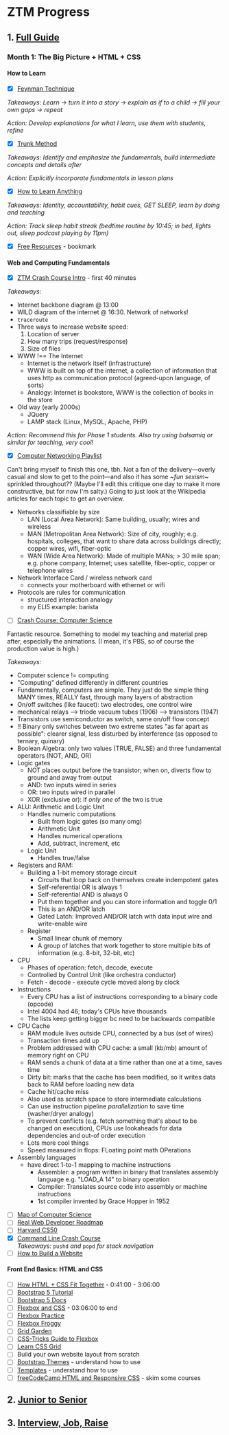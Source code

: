 # ZTM Progress

## 1. [Full Guide](https://archive.ph/Gwofg)

### Month 1: The Big Picture + HTML + CSS

#### How to Learn

- [x] [Feynman Technique](https://archive.ph/AOdpk)  

*Takeaways: Learn -> turn it into a story -> explain as if to  a child -> fill your own gaps -> repeat*  

*Action: Develop explanations for what I learn, use them with students, refine* 

- [x] [Trunk Method](https://archive.ph/3jYJ3)

*Takeaways: Identify and emphasize the fundamentals, build intermediate concepts and details after*  

*Action: Explicitly incorporate fundamentals in lesson plans*  

- [x] [How to Learn Anything](https://archive.ph/wip/KmxKA)

*Takeaways: Identity, accountability, habit cues, GET SLEEP, learn by doing and teaching*  

*Action: Track sleep habit streak (bedtime routine by 10:45; in bed, lights out, sleep podcast playing by 11pm)*  

- [x] [Free Resources](https://zerotomastery.io/resources/) - bookmark

#### Web and Computing Fundamentals

- [x] [ZTM Crash Course Intro](https://www.youtube.com/watch?v=0kS3M8a6kP8&list=RDCMUCt7T2EvYBqvlxNU3fbE4Y7g&index=1) - first 40 minutes

*Takeaways:*
- Internet backbone diagram @ 13:00
- WILD diagram of the internet @ 16:30. Network of networks!
- ```traceroute```
- Three ways to increase website speed:
   1. Location of server
   2. How many trips (request/response)
   3. Size of files
- WWW !== The Internet
  - Internet is the network itself (infrastructure)
  - WWW is built on top of the internet, a collection of information that uses http as communication protocol (agreed-upon language, of sorts)
  - Analogy: Internet is bookstore, WWW is the collection of books in the store
- Old way (early 2000s)
  - JQuery
  - LAMP stack (Linux, MySQL, Apache, PHP)

*Action: Recommend this for Phase 1 students. Also try using balsamiq or similar for teaching, very cool!*

- [x] [Computer Networking Playlist](https://www.youtube.com/playlist?list=PL6gx4Cwl9DGBpuvPW0aHa7mKdn_k9SPKO)

Can't bring myself to finish this one, tbh. Not a fan of the delivery—overly casual and slow to get to the point—and also it has some ~*fun sexism*~ sprinkled throughout?? (Maybe I'll edit this critique one day to make it more constructive, but for now I'm salty.) Going to just look at the Wikipedia articles for each topic to get an overview. 

- Networks classifiable by size
    - LAN (Local Area Network): Same building, usually; wires and wireless
    - MAN (Metropolitan Area Network): Size of city, roughly; e.g. hospitals, colleges, that want to share data across buildings directly; copper wires, wifi, fiber-optic
    - WAN (Wide Area Network): Made of multiple MANs; > 30 mile span; e.g. phone company, Internet; uses satellite, fiber-optic, copper or telephone wires
- Network Interface Card / wireless network card
  - connects your motherboard with ethernet or wifi
- Protocols are rules for communication 
  - structured interaction analogy
  - my ELI5 example: barista
  
- [ ] [Crash Course: Computer Science](https://www.youtube.com/playlist?list=PLME-KWdxI8dcaHSzzRsNuOLXtM2Ep_C7a)

Fantastic resource. Something to model my teaching and material prep after, especially the animations. (I mean, it's PBS, so of course the production value is high.)

*Takeaways:*
- Computer science != computing
- "Computing" defined differently in different countries
- Fundamentally, computers are simple. They just do the simple thing MANY times, REALLY fast, through many layers of abstraction
- On/off switches (like faucet): two electrodes, one control wire
- mechanical relays --> triode vacuum tubes (1906) --> transistors (1947)
- Transistors use semiconductor as switch, same on/off flow concept
- !! Binary only switches between two extreme states "as far apart as possible": clearer signal, less disturbed by interference (as opposed to ternary, quinary)
- Boolean Algebra: only two values (TRUE, FALSE) and three fundamental operators (NOT, AND, OR)
- Logic gates
  - NOT places output before the transistor; when on, diverts flow to ground and away from output
  - AND: two inputs wired in series
  - OR: two inputs wired in parallel
  - XOR (exclusive or): if *only one* of the two is true
- ALU: Arithmetic and Logic Unit
  - Handles numeric computations
    - Built from logic gates (so many omg)
    - Arithmetic Unit
    - Handles numerical operations
    - Add, subtract, increment, etc
  - Logic Unit
    - Handles true/false
- Registers and RAM:
  - Building a 1-bit memory storage circuit
    - Circuits that loop back on themselves create indempotent gates
    - Self-referential OR is always 1
    - Self-referential AND is always 0
    - Put them together and you can store information and toggle 0/1
    - This is an AND/OR latch
    - Gated Latch: Improved AND/OR latch with data input wire and write-enable wire
  - Register
    - Small linear chunk of memory
    - A group of latches that work together to store multiple bits of information (e.g. 8-bit, 32-bit, etc)
- CPU
  - Phases of operation: fetch, decode, execute
  - Controlled by Control Unit (like orchestra conductor)
  - Fetch - decode - execute cycle moved along by clock
- Instructions
  - Every CPU has a list of instructions corresponding to a binary code (opcode)
  - Intel 4004 had 46; today's CPUs have thousands
  - The lists keep getting bigger bc need to be backwards compatible
- CPU Cache
  - RAM module lives outside CPU, connected by a bus (set of wires)
  - Transaction times add up
  - Problem addressed with CPU cache: a small (kb/mb) amount of memory right on CPU
  - RAM sends a chunk of data at a time rather than one at a time, saves time
  - Dirty bit: marks that the cache has been modified, so it writes data back to RAM before loading new data
  - Cache hit/cache miss
  - Also used as scratch space to store intermediate calculations
  - Can use instruction pipeline *parallelization* to save time (washer/dryer analogy)
  - To prevent conflicts (e.g. fetch something that's about to be changed on execution), CPUs use lookaheads for data dependencies and out-of order execution
  - Lots more cool things
  - Speed measured in flops: FLoating point math OPerations
- Assembly languages
  - have direct 1-to-1 mapping to machine instructions
    - Assembler: a program written in binary that translates assembly language e.g. "LOAD_A 14" to binary operation
    - Compiler: Translates source code into assembly or machine instructions
    - 1st compiler invented by Grace Hopper in 1952
  
   
 
- [ ] [Map of Computer Science](https://archive.ph/qFMgg)
- [ ] [Real Web Developer Roadmap](https://archive.ph/jdzZs)
- [ ] [Harvard CS50](https://www.youtube.com/watch?v=y62zj9ozPOM&list=PLhQjrBD2T3828ZVcVzEIhsHVgjANGZveu)
- [x] [Command Line Crash Course](https://archive.ph/Acwd7)  
*Takeaways:* ```pushd``` *and* ```popd``` *for stack navigation*
- [ ] [How to Build a Website](https://www.youtube.com/watch?v=tq7dqdHCc7U&list=PLoYCgNOIyGAB_8_iq1cL8MVeun7cB6eNc)

#### Front End Basics: HTML and CSS
- [ ] [How HTML + CSS Fit Together](https://www.youtube.com/watch?v=0kS3M8a6kP8&t=2487&list=RDCMUCt7T2EvYBqvlxNU3fbE4Y7g&index=2&ab_channel=ZeroToMastery) - 0:41:00 - 3:06:00
- [ ] [Bootstrap 5 Tutorial](https://www.youtube.com/watch?v=rQryOSyfXmI&list=PLl1gkwYU90QlfX9oIJvC4JJKaucei7Hx8&t=0s)
- [ ] [Bootstrap 5 Docs](https://getbootstrap.com/docs)
- [ ] [Flexbox and CSS](https://www.youtube.com/watch?v=0kS3M8a6kP8&t=11165&list=RDCMUCt7T2EvYBqvlxNU3fbE4Y7g&index=2&ab_channel=ZeroToMastery) - 03:06:00 to end
- [ ] [Flexbox Practice](https://flexiting.com/playground/)
- [ ] [Flexbox Froggy](https://flexboxfroggy.com/)
- [ ] [Grid Garden](http://cssgridgarden.com/)
- [ ] [CSS-Tricks Guide to Flexbox](https://css-tricks.com/snippets/css/a-guide-to-flexbox/)
- [ ] [Learn CSS Grid](https://learncssgrid.com/)
- [ ] Build your own website layout from scratch
- [ ] [Bootstrap Themes](https://startbootstrap.com/themes) - understand how to use
- [ ] [Templates](https://html5up.net/) - understand how to use
- [ ] [freeCodeCamp HTML and Responsive CSS](https://www.freecodecamp.org/learn/2022/responsive-web-design) - skim some courses

## 2. [Junior to Senior](https://archive.ph/0DGwN)

## 3. [Interview, Job, Raise](https://archive.ph/4Okzz)
